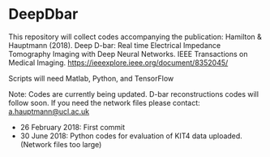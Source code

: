 # DeepDbar

This repository will collect codes accompanying the publication:
Hamilton & Hauptmann (2018). Deep D-bar: Real time Electrical Impedance Tomography Imaging with Deep Neural Networks. IEEE Transactions on Medical Imaging.
https://ieeexplore.ieee.org/document/8352045/

Scripts will need Matlab, Python, and TensorFlow

Note: Codes are currently being updated. D-bar reconstructions codes will follow soon. 
If you need the network files please contact: a.hauptmann@ucl.ac.uk

- 26 February 2018: First commit
- 30 June 2018: Python codes for evaluation of KIT4 data uploaded. (Network files too large)
